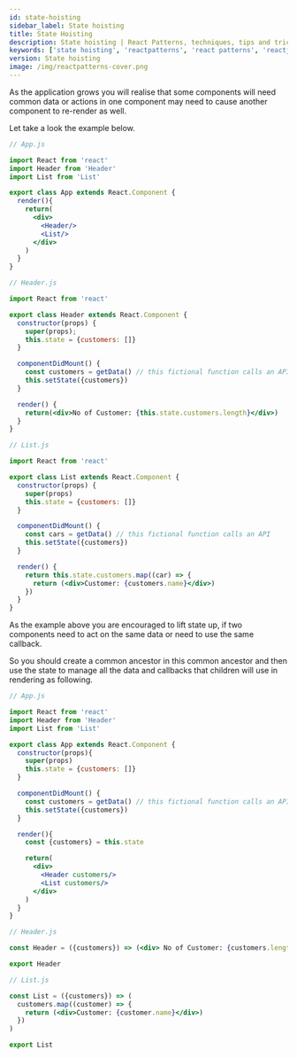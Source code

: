 ```yaml
---
id: state-hoisting
sidebar_label: State hoisting
title: State Hoisting
description: State hoisting | React Patterns, techniques, tips and tricks in development for React developers.
keywords: ['state hoisting', 'reactpatterns', 'react patterns', 'reactjspatterns', 'reactjs patterns', 'react', 'reactjs', 'react techniques', 'react tips and tricks']
version: State hoisting
image: /img/reactpatterns-cover.png
---
```


As the application grows you will realise that some components will need common data or actions in one component may need to cause another component to re-render as well.

Let take a look the example below.

```jsx
// App.js

import React from 'react'
import Header from 'Header'
import List from 'List'

export class App extends React.Component {
  render(){
    return(
      <div>
        <Header/>
        <List/>
      </div>
    )
  }
}
```

```jsx
// Header.js

import React from 'react'

export class Header extends React.Component {
  constructor(props) {
    super(props);
    this.state = {customers: []}
  }

  componentDidMount() {
    const customers = getData() // this fictional function calls an API
    this.setState({customers})
  }

  render() {
    return(<div>No of Customer: {this.state.customers.length}</div>)
  }
}
```

```jsx
// List.js

import React from 'react'

export class List extends React.Component {
  constructor(props) {
    super(props)
    this.state = {customers: []}
  }

  componentDidMount() {
    const cars = getData() // this fictional function calls an API
    this.setState({customers})
  }

  render() {
    return this.state.customers.map((car) => {
      return (<div>Customer: {customers.name}</div>)
    })
  }
}
```

As the example above you are encouraged to lift state up, if two components need to act on the same data or need to use the same callback.

So you should create a common ancestor in this common ancestor and then use the state to manage all the data and callbacks that children will use in rendering as following.

```jsx
// App.js

import React from 'react'
import Header from 'Header'
import List from 'List'

export class App extends React.Component {
  constructor(props){
    super(props)
    this.state = {customers: []}
  }

  componentDidMount() {
    const customers = getData() // this fictional function calls an API
    this.setState({customers})
  }

  render(){
    const {customers} = this.state

    return(
      <div>
        <Header customers/>
        <List customers/>
      </div>
    )
  }
}
```

```jsx
// Header.js

const Header = ({customers}) => (<div> No of Customer: {customers.length}</div>)

export Header
```

```jsx
// List.js

const List = ({customers}) => (
  customers.map((customer) => {
    return (<div>Customer: {customer.name}</div>)
  })
)

export List
```
